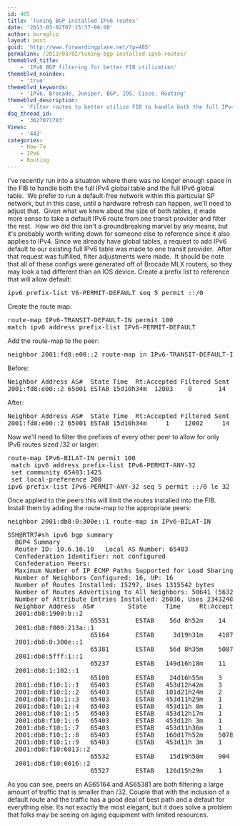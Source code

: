 ```yaml
---
id: 485
title: 'Tuning BGP installed IPv6 routes'
date: '2013-03-02T07:15:37-06:00'
author: buraglio
layout: post
guid: 'http://www.forwardingplane.net/?p=485'
permalink: /2013/03/02/tuning-bgp-installed-ipv6-routes/
themeblvd_title:
    - 'IPv6 BGP filtering for better FIB utilization'
themeblvd_noindex:
    - 'true'
themeblvd_keywords:
    - 'IPv6, Brocade, Juniper, BGP, IOS, Cisco, Routing'
themeblvd_description:
    - 'Filter routes to better utilize FIB to handle both the full IPv4 global table and the full IPv6 global table.  '
dsq_thread_id:
    - '3627071783'
Views:
    - '443'
categories:
    - How-To
    - IPv6
    - Routing
---
```


I've recently run into a situation where there was no longer enough space in the FIB to handle both the full IPv4 global table and the full IPv6 global table.  We prefer to run a default-free network within this particular SP network, but in this case, until a hardware refresh can happen, we'll need to adjust that.  Given what we knew about the size of both tables, it made more sense to take a default IPv6 route from one transit provider and filter the rest.  How we did this isn't a groundbreaking marvel by any means, but it's probably worth writing down for someone else to reference since it also applies to IPv4.
Since we already have global tables, a request to add IPv6 default to our existing full IPv6 table was made to one transit provider.  After that request was fulfilled, filter adjustments were made.  It should be note that all of these configs were generated off of Brocade MLX routers, so they may look a tad different than an IOS device.
Create a prefix list to reference that will allow default:
<pre>ipv6 prefix-list V6-PERMIT-DEFAULT seq 5 permit ::/0</pre>
Create the route map:
<pre>route-map IPv6-TRANSIT-DEFAULT-IN permit 100
match ipv6 address prefix-list IPv6-PERMIT-DEFAULT</pre>
Add the route-map to the peer:
<pre>neighbor 2001:fd8:e00::2 route-map in IPv6-TRANSIT-DEFAULT-IN</pre>
Before:
<pre>Neighbor Address AS#  State Time  Rt:Accepted Filtered Sent ToSend
2001:fd8:e00::2 65001 ESTAB 15d10h34m  12003    0       14    0</pre>
After:
<pre>Neighbor Address AS#  State Time  Rt:Accepted Filtered Sent ToSend
2001:fd8:e00::2 65001 ESTAB 15d10h34m     1    12002     14    0</pre>
Now we'll need to filter the prefixes of every other peer to allow for only IPv6 routes sized /32 or larger:
<pre>route-map IPv6-BILAT-IN permit 100
 match ipv6 address prefix-list IPv6-PERMIT-ANY-32
 set community 65403:1425
 set local-preference 200
ipv6 prefix-list IPv6-PERMIT-ANY-32 seq 5 permit ::/0 le 32</pre>
Once applied to the peers this will limit the routes installed into the FIB.
Install them by adding the route-map to the appropriate peers:
<pre>neighbor 2001:db8:0:300e::1 route-map in IPv6-BILAT-IN</pre>
<pre>SSH@RTR7#sh ipv6 bgp summary
  BGP4 Summary
  Router ID: 10.6.16.10   Local AS Number: 65403
  Confederation Identifier: not configured
  Confederation Peers:
  Maximum Number of IP ECMP Paths Supported for Load Sharing: 1
  Number of Neighbors Configured: 16, UP: 16
  Number of Routes Installed: 15297, Uses 1315542 bytes
  Number of Routes Advertising to All Neighbors: 50641 (5632 entries), Uses 270336 bytes
  Number of Attribute Entries Installed: 26036, Uses 2343240 bytes
  Neighbor Address  AS#         State     Time     Rt:Accepted Filtered Sent     ToSend
  2001:db8:1900:b::2
                      65531       ESTAB    56d 8h52m    14       0        2        0
  2001:db8:f000:213a::1
                      65164       ESTAB     3d19h31m    4187     4535     2        0
  2001:db8:0:300e::1
                      65381       ESTAB    56d 8h35m    5087     6532     2        0
  2001:db8:5fff:1::1
                      65237       ESTAB   149d16h18m    11       0        2        0
  2001:db8:1:102::1
                      65100       ESTAB    24d16h55m    3        0        2        0
  2001:db8:f10:1::1   65403       ESTAB   453d12h42m    3        0        5625     0
  2001:db8:f10:1::2   65403       ESTAB   101d21h24m    2        0        5625     0
  2001:db8:f10:1::3   65403       ESTAB   453d11h29m    1        0        5625     0
  2001:db8:f10:1::4   65403       ESTAB   453d11h 8m    1        0        5625     0
  2001:db8:f10:1::5   65403       ESTAB   453d12h17m    1        0        5625     0
  2001:db8:f10:1::6   65403       ESTAB   453d12h 3m    1        0        5625     0
  2001:db8:f10:1::7   65403       ESTAB   453d11h36m    1        0        5625     0
  2001:db8:f10:1::8   65403       ESTAB   160d17h52m    5078     0        5625     0
  2001:db8:f10:1::9   65403       ESTAB   453d11h 3m    1        0        5625     0
  2001:db8:f10:6013::2
                      65532       ESTAB    15d19h50m    904      3        2        0
  2001:db8:f10:6016::2
                      65527       ESTAB   126d15h29m    1        0        2        0</pre>
As you can see, peers on AS65164 and AS65381 are both filtering a large amount of traffic that is smaller than /32. Couple that with the inclusion of a default route and the traffic has a good deal of best path and a default for everything else. Its not exactly the most elegant, but it does solve a problem that folks may be seeing on aging equipment with limited resources.
